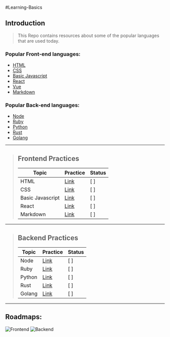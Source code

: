 #Learning-Basics

## Introduction

> This Repo contains resources about some of the popular languages that are used today.

### Popular Front-end languages:

- [HTML](https://developer.mozilla.org/en-US/docs/Web/HTML)
- [CSS](https://developer.mozilla.org/en-US/docs/Web/CSS)
- [Basic Javascript](https://developer.mozilla.org/en-US/docs/Web/javascript)
- [React](https://reactjs.org/)
- [Vue](https://vuejs.org/)
- [Markdown](https://help.github.com/articles/basic-writing-and-formatting-syntax/)

### Popular Back-end languages:

- [Node](https://nodejs.org/en/)
- [Ruby](http://rubyjs.org/)
- [Python](https://www.python.org/doc/)
- [Rust](https://www.rust-lang.org/)
- [Golang](https://golang.org/)

---

> ## Frontend Practices
>
> | Topic            | Practice | Status |
> | ---------------- | -------- | ------ |
> | HTML             | [Link]() | [ ]    |
> | CSS              | [Link]() | [ ]    |
> | Basic Javascript | [Link]() | [ ]    |
> | React            | [Link]() | [ ]    |
> | Markdown         | [Link]() | [ ]    |

---

> ## Backend Practices
>
> | Topic  | Practice | Status |
> | ------ | -------- | ------ |
> | Node   | [Link]() | [ ]    |
> | Ruby   | [Link]() | [ ]    |
> | Python | [Link]() | [ ]    |
> | Rust   | [Link]() | [ ]    |
> | Golang | [Link]() | [ ]    |

---

## Roadmaps:

<img src="https://github.com/kamranahmedse/developer-roadmap/raw/master/images/frontend.png" alt="Frontend">
<img src="https://github.com/kamranahmedse/developer-roadmap/raw/master/images/backend.png" alt="Backend">
